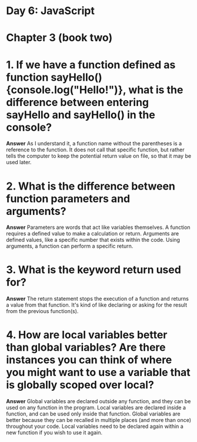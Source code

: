 # Day 6: JavaScript

# Chapter 3 (book two)

# 1. If we have a function defined as function sayHello(){console.log("Hello!")}, what is the difference between entering sayHello and sayHello() in the console?
**Answer**
As I understand it, a function name without the parentheses is a reference to the function. It does not call that specific function, but rather tells the computer to keep the potential return value on file, so that it may be used later.

# 2. What is the difference between function parameters and arguments?
**Answer**
Parameters are words that act like variables themselves. A function requires a defined value to make a calculation or return. Arguments are defined values, like a specific number that exists within the code. Using arguments, a function can perform a specific return.

# 3. What is the keyword return used for?
**Answer**
The return statement stops the execution of a function and returns a value from that function. It's kind of like declaring or asking for the result from the previous function(s).

# 4. How are local variables better than global variables? Are there instances you can think of where you might want to use a variable that is globally scoped over local?
**Answer**
Global variables are declared outside any function, and they can be used on any function in the program. Local variables are declared inside a function, and can be used only inside that function. Global variables are better because they can be recalled in multiple places (and more than once) throughout your code. Local variables need to be declared again within a new function if you wish to use it again.
